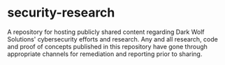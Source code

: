 # security-research
A repository for hosting publicly shared content regarding Dark Wolf Solutions' cybersecurity efforts and research. Any and all research, code and proof of concepts published in this repository have gone through appropriate channels for remediation and reporting prior to sharing.

